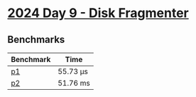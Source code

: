 # [2024 Day 9 - Disk Fragmenter](https://adventofcode.com/2024/day/9)

## Benchmarks

<!-- BEGIN benches -->
| Benchmark              | Time      |
| ---------------------- | --------- |
| [p1](./src/lib.rs#L6)  | 55.73 µs |
| [p2](./src/lib.rs#L58) | 51.76 ms  |
<!-- END benches -->
<!-- BEGIN other_benches -->

<!-- END other_benches -->